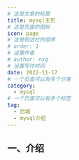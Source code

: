 ```yaml
---
# 这是文章的标题
title: mysql主页
# 这是页面的图标
icon: page
# 这是侧边栏的顺序
# order: 1
# 设置作者
# author: nxg
# 设置写作时间
date: 2022-11-17
# 一个页面可以有多个分类
category:
  - mysql
# 一个页面可以有多个标签
tag:
  - 后端
  - mysql介绍
---
```


## 一、介绍

